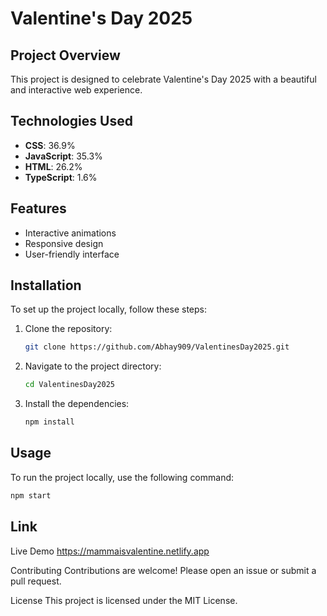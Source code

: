 # Valentine's Day 2025

## Project Overview
This project is designed to celebrate Valentine's Day 2025 with a beautiful and interactive web experience.

## Technologies Used
- **CSS**: 36.9%
- **JavaScript**: 35.3%
- **HTML**: 26.2%
- **TypeScript**: 1.6%

## Features
- Interactive animations
- Responsive design
- User-friendly interface

## Installation
To set up the project locally, follow these steps:
1. Clone the repository:
    ```sh
    git clone https://github.com/Abhay909/ValentinesDay2025.git
    ```
2. Navigate to the project directory:
    ```sh
    cd ValentinesDay2025
    ```
3. Install the dependencies:
    ```sh
    npm install
    ```

## Usage
To run the project locally, use the following command:
```sh
npm start
```
## Link
Live Demo
https://mammaisvalentine.netlify.app

Contributing
Contributions are welcome! Please open an issue or submit a pull request.

License
This project is licensed under the MIT License.
